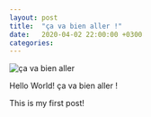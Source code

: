 ```yaml
---
layout: post
title:  "ça va bien aller !"
date:   2020-04-02 22:00:00 +0300
categories: 
---
```


![ça va bien aller]({{site.baseurl}}/assets/img/ca-va-bien-aller.png)

Hello World! ça va bien aller !

This is my first post!
